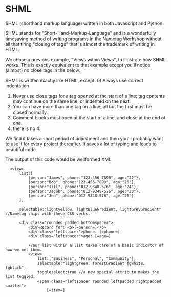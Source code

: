SHML
====

SHML (shorthand markup language) written in both Javascript and Python.

SHML stands for "Short-Hand-Markup-Language" and is a wonderfully timesaving
method of writing programs in the Nametag Workshop without all that tiring 
"closing of tags" that is almost the trademark of writing in HTML.

We chose a previous example, "Views within Views", to illustrate how SHML works.
This is exactly equivalent to that example except you'll notice (almost) no
close tags in the below. 

SHML is written exactly like HTML, except:
   0) Always use correct indentation
   1) Never use close tags for a tag opened at the start of a line; 
      tag contents may continue on the same line, or indented on the next.
   2) You can have more than one tag on a line; all but the first must be closed normally.
   3) Comment blocks must open at the start of a line, and close at the end of one.
   4) there is no 4.

We find it takes a short period of adjustment and then you'll probably 
want to use it for every project thereafter. It saves a lot of typing and 
leads to beautiful code.

The output of this code would be wellformed XML 

      <view>
          list:[
              {person:"James", phone:"123-456-7890", age:"22"},
              {person:"Bob", phone:"123-456-7890", age:"25"},
              {person:"Jill", phone:"012-9348-576", age:"24"},
              {person:"Jacob", phone:"012-9348-576", age:"23"},
              {person:"Jen", phone:"012-9348-576", age:"26"}
          ],
          
          selectable:"lightyellow, lightBlueGradient, lightGreyGradient" //Nametag ships with these CSS verbs.
          
          <div class="rounded padded bottomspacer">
              <div>Record for: <b>[=person=]</b>
              <div class="leftspacer">phone: [=phone=]
              <div class="leftspacer">age: [=age=]
              
              //our list within a list takes care of a basic indicator of how we met them.
              <view>
                  list:["Business", "Personal", "Community"],
                  selectable:"lightgreen, forestGradient fgwhite, fgblack",
                  toggleselect:true //a new special attribute makes the list toggled.
                  <span class="leftspacer rounded leftpadded rightpadded smaller">
                      [=item=]
                
                
